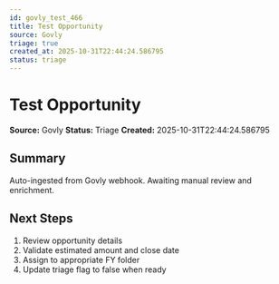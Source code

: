 ```yaml
---
id: govly_test_466
title: Test Opportunity
source: Govly
triage: true
created_at: 2025-10-31T22:44:24.586795
status: triage
---
```


# Test Opportunity

**Source:** Govly
**Status:** Triage
**Created:** 2025-10-31T22:44:24.586795

## Summary

Auto-ingested from Govly webhook. Awaiting manual review and enrichment.

## Next Steps

1. Review opportunity details
2. Validate estimated amount and close date
3. Assign to appropriate FY folder
4. Update triage flag to false when ready
